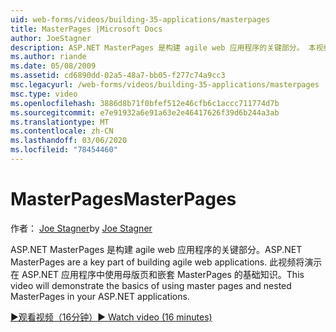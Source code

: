 ```yaml
---
uid: web-forms/videos/building-35-applications/masterpages
title: MasterPages |Microsoft Docs
author: JoeStagner
description: ASP.NET MasterPages 是构建 agile web 应用程序的关键部分。 本视频将演示如何在中使用母版页和嵌套的 MasterPages 。
ms.author: riande
ms.date: 05/08/2009
ms.assetid: cd6890dd-02a5-48a7-bb05-f277c74a9cc3
msc.legacyurl: /web-forms/videos/building-35-applications/masterpages
msc.type: video
ms.openlocfilehash: 3886d8b71f0bfef512e46cfb6c1accc711774d7b
ms.sourcegitcommit: e7e91932a6e91a63e2e46417626f39d6b244a3ab
ms.translationtype: MT
ms.contentlocale: zh-CN
ms.lasthandoff: 03/06/2020
ms.locfileid: "78454460"
---
```

# <a name="masterpages"></a><span data-ttu-id="b36fb-104">MasterPages</span><span class="sxs-lookup"><span data-stu-id="b36fb-104">MasterPages</span></span>

<span data-ttu-id="b36fb-105">作者： [Joe Stagner](https://github.com/JoeStagner)</span><span class="sxs-lookup"><span data-stu-id="b36fb-105">by [Joe Stagner](https://github.com/JoeStagner)</span></span>

<span data-ttu-id="b36fb-106">ASP.NET MasterPages 是构建 agile web 应用程序的关键部分。</span><span class="sxs-lookup"><span data-stu-id="b36fb-106">ASP.NET MasterPages are a key part of building agile web applications.</span></span> <span data-ttu-id="b36fb-107">此视频将演示在 ASP.NET 应用程序中使用母版页和嵌套 MasterPages 的基础知识。</span><span class="sxs-lookup"><span data-stu-id="b36fb-107">This video will demonstrate the basics of using master pages and nested MasterPages in your ASP.NET applications.</span></span>

[<span data-ttu-id="b36fb-108">&#9654;观看视频（16分钟）</span><span class="sxs-lookup"><span data-stu-id="b36fb-108">&#9654; Watch video (16 minutes)</span></span>](https://channel9.msdn.com/Blogs/ASP-NET-Site-Videos/masterpages)
